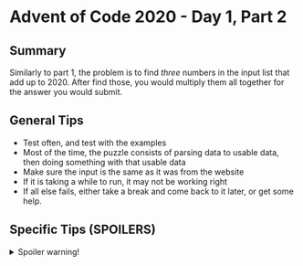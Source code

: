 # Advent of Code 2020 - Day 1, Part 2

## Summary
Similarly to part 1, the problem is to find *three* numbers in the input list that add up to 2020. After find those, you would multiply them all together for the answer you would submit.

## General Tips
- Test often, and test with the examples
- Most of the time, the puzzle consists of parsing data to usable data, then doing something with that usable data
- Make sure the input is the same as it was from the website
- If it is taking a while to run, it may not be working right
- If all else fails, either take a break and come back to it later, or get some help.

## Specific Tips (SPOILERS)
<details> <summary>Spoiler warning!</summary>
- Like part 1, find a way to match every element to two others and see the result
</details>